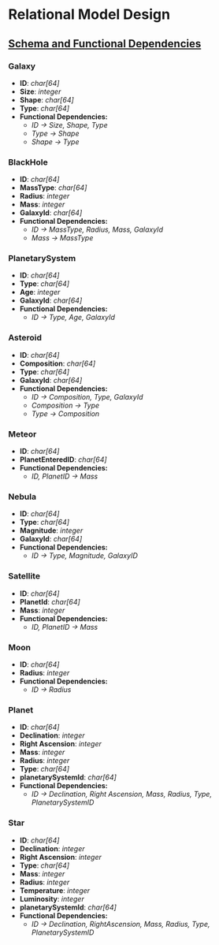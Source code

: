 # Relational Model Design
## <ins>Schema and Functional Dependencies</ins>
### Galaxy
- **ID**: *char[64]*
- **Size**: *integer*
- **Shape**: *char[64]*
- **Type**: *char[64]*
- **Functional Dependencies:**
  - *ID -> Size, Shape, Type*
  - *Type -> Shape*
  - *Shape -> Type*

### BlackHole
- **ID**: *char[64]*
- **MassType**: *char[64]*
- **Radius**: *integer*
- **Mass**: *integer*
- **GalaxyId**: *char[64]*
- **Functional Dependencies:**
  - *ID -> MassType, Radius, Mass, GalaxyId*
  - *Mass -> MassType*

### PlanetarySystem
- **ID**: *char[64]*
- **Type**: *char[64]*
- **Age**: *integer*
- **GalaxyId**: *char[64]*
- **Functional Dependencies:**
  - *ID -> Type, Age, GalaxyId*

### Asteroid
- **ID**: *char[64]*
- **Composition**: *char[64]*
- **Type**: *char[64]*
- **GalaxyId**: *char[64]*
- **Functional Dependencies:**
  - *ID -> Composition, Type, GalaxyId*
  - *Composition -> Type*
  - *Type -> Composition*

### Meteor
- **ID**: *char[64]*
- **PlanetEnteredID**: *char[64]*
- **Functional Dependencies:**
  - *ID, PlanetID -> Mass*

### Nebula
- **ID**: *char[64]*
- **Type**: *char[64]*
- **Magnitude**: *integer*
- **GalaxyId**: *char[64]*
- **Functional Dependencies:**
  - *ID -> Type, Magnitude, GalaxyID*

### Satellite
- **ID**: *char[64]*
- **PlanetId**: *char[64]*
- **Mass**: *integer*
- **Functional Dependencies:**
  - *ID, PlanetID -> Mass*

### Moon
- **ID**: *char[64]*
- **Radius**: *integer*
- **Functional Dependencies:**
  - *ID -> Radius*

### Planet
- **ID**: *char[64]*
- **Declination**: *integer*
- **Right Ascension**: *integer*
- **Mass**: *integer*
- **Radius**: *integer*
- **Type**: *char[64]*
- **planetarySystemId**: *char[64]*
- **Functional Dependencies:**
  - *ID -> Declination, Right Ascension, Mass, Radius, Type, PlanetarySystemID*

### Star
- **ID**: *char[64]*
- **Declination**: *integer*
- **Right Ascension**: *integer*
- **Type**: *char[64]*
- **Mass**: *integer*
- **Radius**: *integer*
- **Temperature**: *integer*
- **Luminosity**: *integer*
- **planetarySystemId**: *char[64]*
- **Functional Dependencies:**
  - *ID -> Declination, RightAscension, Mass, Radius, Type, PlanetarySystemID*

